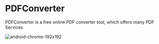 # PDFConverter
PDFConverter is a  free online PDF converter  tool,  which offers  many PDF Services


![android-chrome-192x192](https://github.com/Arun1989ninja/PDFConverter/assets/38838875/a923e2f0-46aa-4a3c-ba9c-dbea70ebbc43)
